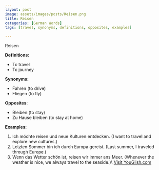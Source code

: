 ```yaml
---
layout: post
image: assets/images/posts/Reisen.png
title: Reisen
categories: [German Words]
tags: [travel, synonyms, definitions, opposites, examples]

---
```


Reisen

**Definitions:**

- To travel
- To journey

**Synonyms:**

- Fahren (to drive)
- Fliegen (to fly)

**Opposites:**

- Bleiben (to stay)
- Zu Hause bleiben (to stay at home)

**Examples:**

1. Ich möchte reisen und neue Kulturen entdecken. (I want to travel and explore new cultures.)
2. Letzten Sommer bin ich durch Europa gereist. (Last summer, I traveled through Europe.)
3. Wenn das Wetter schön ist, reisen wir immer ans Meer. (Whenever the weather is nice, we always travel to the seaside.)\ <a id="yg-widget-0" class="youglish-widget" data-query="Reisen" data-lang="german" data-components="8412" data-auto-start="0" data-bkg-color="theme_light" data-title="How%20to%20pronounce%20Reisen%20in%20German"  rel="nofollow" href="https://youglish.com">Visit YouGlish.com</a><script async src="https://youglish.com/public/emb/widget.js" charset="utf-8"></script>